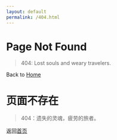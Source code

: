 ```yaml
---
layout: default
permalink: /404.html
---
```


# Page Not Found

> 404: Lost souls and weary travelers. 

Back to [Home](/)

# 页面不存在

> 404：遗失的灵魂，疲劳的旅者。

返回[首页](/)

